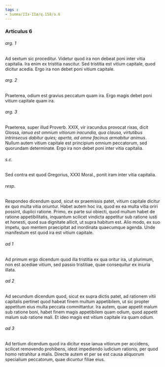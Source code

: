 ```yaml
---
tags : 
- Summa/IIa-IIæ/q.158/a.6
---
```


### Articulus 6

###### arg. 1
Ad sextum sic proceditur. Videtur quod ira non debeat poni inter vitia capitalia. Ira enim ex tristitia nascitur. Sed tristitia est vitium capitale, quod dicitur acedia. Ergo ira non debet poni vitium capitale.

###### arg. 2
Praeterea, odium est gravius peccatum quam ira. Ergo magis debet poni vitium capitale quam ira.

###### arg. 3
Praeterea, super illud Proverb. XXIX, vir iracundus provocat rixas, dicit Glossa, *ianua est omnium vitiorum iracundia, qua clausa, virtutibus intrinsecus dabitur quies; aperta, ad omne facinus armabitur animus*. Nullum autem vitium capitale est principium omnium peccatorum, sed quorundam determinate. Ergo ira non debet poni inter vitia capitalia.

###### s.c.
Sed contra est quod Gregorius, XXXI Moral., ponit iram inter vitia capitalia.

###### resp.
Respondeo dicendum quod, sicut ex praemissis patet, vitium capitale dicitur ex quo multa vitia oriuntur. Habet autem hoc ira, quod ex ea multa vitia oriri possint, duplici ratione. Primo, ex parte sui obiecti, quod multum habet de ratione appetibilitatis, inquantum scilicet vindicta appetitur sub ratione iusti et honesti, quod sua dignitate allicit, ut supra habitum est. Alio modo, ex suo impetu, quo mentem praecipitat ad inordinata quaecumque agenda. Unde manifestum est quod ira est vitium capitale.

###### ad 1
Ad primum ergo dicendum quod illa tristitia ex qua oritur ira, ut plurimum, non est acediae vitium, sed passio tristitiae, quae consequitur ex iniuria illata.

###### ad 2
Ad secundum dicendum quod, sicut ex supra dictis patet, ad rationem vitii capitalis pertinet quod habeat finem multum appetibilem, ut sic propter appetitum eius multa peccata committantur. Ira autem, quae appetit malum sub ratione boni, habet finem magis appetibilem quam odium, quod appetit malum sub ratione mali. Et ideo magis est vitium capitale ira quam odium.

###### ad 3
Ad tertium dicendum quod ira dicitur esse ianua vitiorum per accidens, scilicet removendo prohibens, idest impediendo iudicium rationis, per quod homo retrahitur a malis. Directe autem et per se est causa aliquorum specialium peccatorum, quae dicuntur filiae eius.

